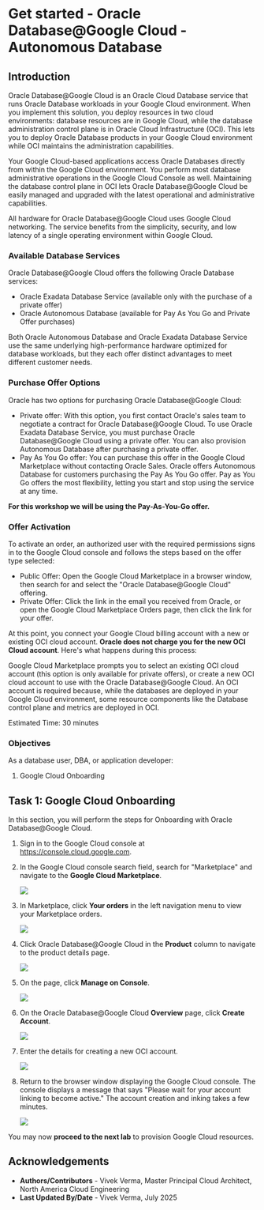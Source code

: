 
# Get started - Oracle Database@Google Cloud - Autonomous Database

## Introduction

Oracle Database@Google Cloud is an Oracle Cloud Database service that runs Oracle Database workloads in your Google Cloud environment. When you implement this solution, you deploy resources in two cloud environments: database resources are in Google Cloud, while the database administration control plane is in Oracle Cloud Infrastructure (OCI). This lets you to deploy Oracle Database products in your Google Cloud environment while OCI maintains the administration capabilities.

Your Google Cloud-based applications access Oracle Databases directly from within the Google Cloud environment. You perform most database administrative operations in the Google Cloud Console as well. Maintaining the database control plane in OCI lets Oracle Database@Google Cloud be easily managed and upgraded with the latest operational and administrative capabilities.

All hardware for Oracle Database@Google Cloud uses Google Cloud networking. The service benefits from the simplicity, security, and low latency of a single operating environment within Google Cloud.

### Available Database Services


Oracle Database@Google Cloud offers the following Oracle Database services:

* Oracle Exadata Database Service (available only with the purchase of a private offer)
* Oracle Autonomous Database (available for Pay As You Go and Private Offer purchases)

Both Oracle Autonomous Database and Oracle Exadata Database Service use the same underlying high-performance hardware optimized for database workloads, but they each offer distinct advantages to meet different customer needs.

### Purchase Offer Options

Oracle has two options for purchasing Oracle Database@Google Cloud:

* Private offer: With this option, you first contact Oracle's sales team to negotiate a contract for Oracle Database@Google Cloud. To use Oracle Exadata Database Service, you must purchase Oracle Database@Google Cloud using a private offer. You can also provision Autonomous Database after purchasing a private offer.
* Pay As You Go offer: You can purchase this offer in the Google Cloud Marketplace without contacting Oracle Sales. Oracle offers Autonomous Database for customers purchasing the Pay As You Go offer. Pay as You Go offers the most flexibility, letting you start and stop using the service at any time.

**For this workshop we will be using the Pay-As-You-Go offer.**

### Offer Activation

To activate an order, an authorized user with the required permissions signs in to the Google Cloud console and follows the steps based on the offer type selected:

* Public Offer: Open the Google Cloud Marketplace in a browser window, then search for and select the "Oracle Database@Google Cloud" offering.
* Private Offer: Click the link in the email you received from Oracle, or open the Google Cloud Marketplace Orders page, then click the link for your offer.

At this point, you connect your Google Cloud billing account with a new or existing OCI cloud account. **Oracle does not charge you for the new OCI Cloud account**. Here's what happens during this process:

Google Cloud Marketplace prompts you to select an existing OCI cloud account (this option is only available for private offers), or create a new OCI cloud account to use with the Oracle Database@Google Cloud. An OCI account is required because, while the databases are deployed in your Google Cloud environment, some resource components like the Database control plane and metrics are deployed in OCI.

Estimated Time: 30 minutes

### Objectives

As a database user, DBA, or application developer:

1. Google Cloud Onboarding

## Task 1: Google Cloud Onboarding

In this section, you will perform the steps for Onboarding with Oracle Database@Google Cloud.

1.  Sign in to the Google Cloud console at https://console.cloud.google.com.

2. In the Google Cloud console search field, search for "Marketplace" and navigate to the **Google Cloud Marketplace**.

    ![](./images/market-place.png " ")

3. In Marketplace, click **Your orders** in the left navigation menu to view your Marketplace orders.

    ![](./images/orders.png " ")

4. Click Oracle Database@Google Cloud in the **Product** column to navigate to the product details page.

    ![](./images/oracle-database-gcp.png " ")

5. On the page, click **Manage on Console**.

    ![](./images/manage-on-console.png " ")

6. On the Oracle Database@Google Cloud **Overview** page, click **Create Account**.

    ![](./images/overview-page.png " ")

7. Enter the details for creating a new OCI account.

    ![](./images/oci-tenancy.png " ")

8. Return to the browser window displaying the Google Cloud console. The console displays a message that says "Please wait for your account linking to become active." The account creation and inking takes a few minutes.

    ![](./images/linking-in-progress.png " ")

You may now **proceed to the next lab** to provision Google Cloud resources.

## Acknowledgements
- **Authors/Contributors** - Vivek Verma, Master Principal Cloud Architect, North America Cloud Engineering
- **Last Updated By/Date** - Vivek Verma, July 2025